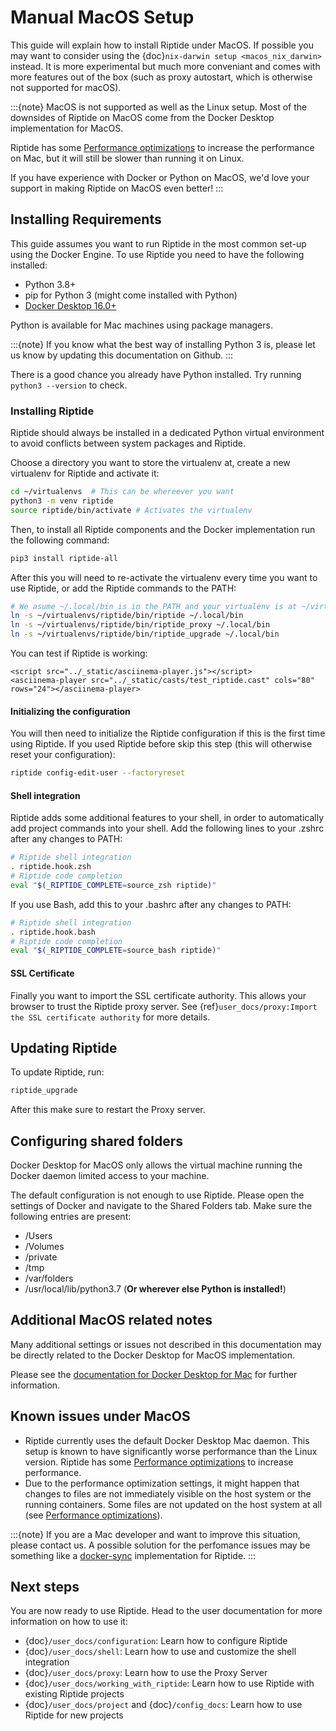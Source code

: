 # Manual MacOS Setup

This guide will explain how to install Riptide under MacOS. If possible you may want to consider using the
{doc}`nix-darwin setup <macos_nix_darwin>` instead. It is more experimental but much more conveniant and comes with
more features out of the box (such as proxy autostart, which is otherwise not supported for macOS).

:::{note}
MacOS is not supported as well as the Linux setup. Most of the downsides
of Riptide on MacOS come from the Docker Desktop implementation for MacOS.

Riptide has some [Performance optimizations] to increase
the performance on Mac, but it will still be slower than running it on Linux.

If you have experience with Docker or Python on MacOS, we'd love your support in making
Riptide on MacOS even better!
:::

## Installing Requirements

This guide assumes you want to run Riptide in the most common set-up using the Docker Engine.
To use Riptide you need to have the following installed:

- Python 3.8+
- pip for Python 3 (might come installed with Python)
- [Docker Desktop 16.0+](https://www.docker.com/products/docker-desktop)

Python is available for Mac machines using package managers.

:::{note}
If you know what the best way of installing Python 3 is, please let us know
by updating this documentation on Github.
:::

There is a good chance you already have Python installed. Try running `python3 --version` to check.

### Installing Riptide

Riptide should always be installed in a dedicated Python virtual environment to avoid conflicts between system packages and Riptide.

Choose a directory you want to store the virtualenv at, create a new virtualenv for Riptide and activate it:

```bash
cd ~/virtualenvs  # This can be whereever you want
python3 -m venv riptide
source riptide/bin/activate # Activates the virtualenv
```

Then, to install all Riptide components and the Docker implementation run the following command:

```bash
pip3 install riptide-all
```

After this you will need to re-activate the virtualenv every time you want to use Riptide, or add the Riptide commands to the PATH:

```bash
# We asume ~/.local/bin is in the PATH and your virtualenv is at ~/virtualenvs. You can choose other directories if not.
ln -s ~/virtualenvs/riptide/bin/riptide ~/.local/bin
ln -s ~/virtualenvs/riptide/bin/riptide_proxy ~/.local/bin
ln -s ~/virtualenvs/riptide/bin/riptide_upgrade ~/.local/bin
```

You can test if Riptide is working:

```{raw} html
<script src="../_static/asciinema-player.js"></script>
<asciinema-player src="../_static/casts/test_riptide.cast" cols="80" rows="24"></asciinema-player>
```

#### Initializing the configuration

You will then need to initialize the Riptide configuration if this is the first time using Riptide. If you used Riptide
before skip this step (this will otherwise reset your configuration):

```bash
riptide config-edit-user --factoryreset
```

#### Shell integration

Riptide adds some additional features to your shell, in order to automatically add project
commands into your shell. Add the following lines to your .zshrc after any changes to PATH:

```zsh
# Riptide shell integration
. riptide.hook.zsh
# Riptide code completion
eval "$(_RIPTIDE_COMPLETE=source_zsh riptide)"
```

If you use Bash, add this to your .bashrc after any changes to PATH:

```bash
# Riptide shell integration
. riptide.hook.bash
# Riptide code completion
eval "$(_RIPTIDE_COMPLETE=source_bash riptide)"
```

#### SSL Certificate

Finally you want to import the SSL certificate authority. This allows your browser to trust
the Riptide proxy server. See {ref}`user_docs/proxy:Import the SSL certificate authority` for more details.

## Updating Riptide

To update Riptide, run:

```bash
riptide_upgrade
```

After this make sure to restart the Proxy server. 

## Configuring shared folders

Docker Desktop for MacOS only allows the virtual machine running the Docker daemon
limited access to your machine.

The default configuration is not enough to use Riptide. Please open the settings
of Docker and navigate to the Shared Folders tab. Make sure the following entries
are present:

- /Users
- /Volumes
- /private
- /tmp
- /var/folders
- /usr/local/lib/python3.7 (**Or wherever else Python is installed!**)

## Additional MacOS related notes

Many additional settings or issues not described in this documentation may be
directly related to the Docker Desktop for MacOS implementation.

Please see the [documentation for Docker Desktop for Mac](https://docs.docker.com/docker-for-mac/) for further information.

## Known issues under MacOS

- Riptide currently uses the default Docker Desktop Mac daemon. This setup is known
  to have significantly worse performance than the Linux version. Riptide has some
  [Performance optimizations] to increase performance.
- Due to the performance optimization settings, it might happen that changes to files
  are not immediately visible on the host system or the running containers. Some files
  are not updated on the host system at all (see [Performance optimizations]).

:::{note}
If you are a Mac developer and want to improve this situation, please contact us.
A possible solution for the perfomance issues may be something like a
[docker-sync](https://github.com/EugenMayer/docker-sync) implementation
for Riptide.
:::

## Next steps

You are now ready to use Riptide. Head to the user documentation for more information on how to use it:

- {doc}`/user_docs/configuration`: Learn how to configure Riptide
- {doc}`/user_docs/shell`: Learn how to use and customize the shell integration
- {doc}`/user_docs/proxy`: Learn how to use the Proxy Server
- {doc}`/user_docs/working_with_riptide`: Learn how to use Riptide with existing Riptide projects
- {doc}`/user_docs/project` and {doc}`/config_docs`: Learn how to use Riptide for new projects

[performance optimizations]: ../user_docs/performance_optimizations
